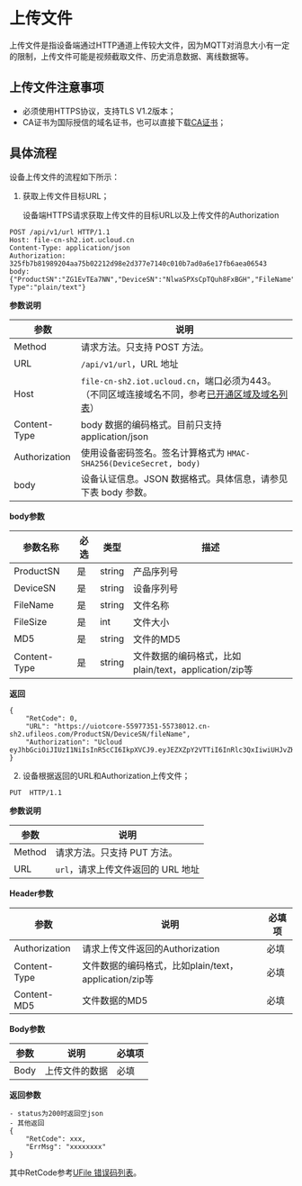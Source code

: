 # 上传文件


上传文件是指设备端通过HTTP通道上传较大文件，因为MQTT对消息大小有一定的限制，上传文件可能是视频截取文件、历史消息数据、离线数据等。


## 上传文件注意事项

- 必须使用HTTPS协议，支持TLS V1.2版本；
- CA证书为国际授信的域名证书，也可以直接下载[CA证书](http://uiot.cn-sh2.ufileos.com/iot_ca.crt)；



## 具体流程

设备上传文件的流程如下所示：

1. 获取上传文件目标URL；

	设备端HTTPS请求获取上传文件的目标URL以及上传文件的Authorization

```
POST /api/v1/url HTTP/1.1
Host: file-cn-sh2.iot.ucloud.cn
Content-Type: application/json
Authorization: 325fb7b81989204aa75b02212d98e2d377e7140c010b7ad0a6e17fb6aea06543
body: {"ProductSN":"ZG1EvTEa7NN","DeviceSN":"NlwaSPXsCpTQuh8FxBGH","FileName":"file1.txt","FileSize":102654,"MD5":"5bd57f342dd954e3c1cebac6c6660a79","Content-Type":"plain/text"}
```

**参数说明**

|参数|说明|
|---|---|
|Method|请求方法。只支持 POST 方法。|
|URL|`/api/v1/url`，URL 地址|
|Host|`file-cn-sh2.iot.ucloud.cn`，端口必须为443。（不同区域连接域名不同，参考[已开通区域及域名列表](iot/uiot-core/product_introduction/available_region_url)）|
|Content-Type|body 数据的编码格式。目前只支持 application/json|
|Authorization|使用设备密码签名。签名计算格式为 `HMAC-SHA256(DeviceSecret, body)`|
|body|设备认证信息。JSON 数据格式。具体信息，请参见下表 body 参数。|

**body参数**

|参数名称|必选|类型|描述|
|---|---|---|---|
|ProductSN|是|string|产品序列号|
|DeviceSN|是|string|设备序列号|
|FileName|是|string|文件名称|
|FileSize|是|int|文件大小|
|MD5|是|string|文件的MD5|
|Content-Type|是|string|文件数据的编码格式，比如plain/text，application/zip等|

**返回**

```
{
	"RetCode": 0,
	"URL": "https://uiotcore-55977351-55738012.cn-sh2.ufileos.com/ProductSN/DeviceSN/fileName",
	"Authorization": "Ucloud eyJhbGciOiJIUzI1NiIsInR5cCI6IkpXVCJ9.eyJEZXZpY2VTTiI6InRlc3QxIiwiUHJvZHVjdFNOIjoiZzR3ZmFycTMweXp4YXkyMyIsImV4cCI6MTU2NzA1ODg5OSwiaWF0IjoxNTY2NDU0MDk5fQ.wN1XNVciI27nTeIqCjbYKdmTaifJrGJm_DmDDpIoabs"
}
```


2. 设备根据返回的URL和Authorization上传文件；

```
PUT  HTTP/1.1
```

**参数说明**

|参数|说明|
|---|---|
|Method|请求方法。只支持 PUT 方法。|
|URL|`url`，请求上传文件返回的 URL 地址|

**Header参数**

|参数|说明|必填项|
|---|---|---|
|Authorization|请求上传文件返回的Authorization |必填|
|Content-Type|文件数据的编码格式，比如plain/text，application/zip等|必填|
|Content-MD5|文件数据的MD5|必填|

**Body参数**

|参数|说明|必填项|
|---|---|---|
|Body|上传文件的数据 | 必填 |

**返回参数**

```
- status为200时返回空json
- 其他返回
{
	"RetCode": xxx,
	"ErrMsg": "xxxxxxxx"
}
```

其中RetCode参考[UFile 错误码列表](https://docs.ucloud.cn/api/ufile-api/error_code)。

